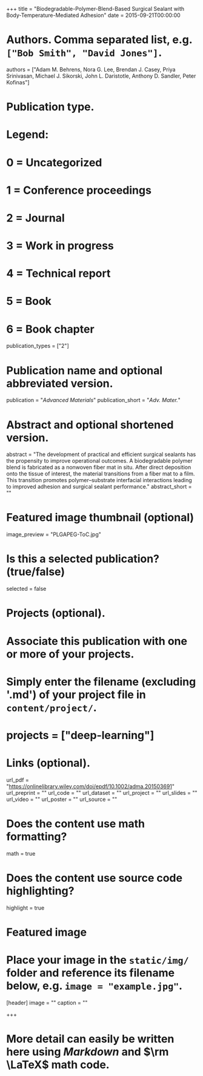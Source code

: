 +++
title = "Biodegradable-Polymer-Blend-Based Surgical Sealant with Body-Temperature-Mediated Adhesion"
date = 2015-09-21T00:00:00

# Authors. Comma separated list, e.g. `["Bob Smith", "David Jones"]`.
authors = ["Adam M. Behrens, Nora G. Lee, Brendan J. Casey, Priya Srinivasan, Michael J. Sikorski, John L. Daristotle, Anthony D. Sandler, Peter Kofinas"]

# Publication type.
# Legend:
# 0 = Uncategorized
# 1 = Conference proceedings
# 2 = Journal
# 3 = Work in progress
# 4 = Technical report
# 5 = Book
# 6 = Book chapter
publication_types = ["2"]

# Publication name and optional abbreviated version.
publication = "*Advanced Materials*"
publication_short = "*Adv. Mater.*"

# Abstract and optional shortened version.
abstract = "The development of practical and efficient surgical sealants has the propensity to improve operational outcomes. A biodegradable polymer blend is fabricated as a nonwoven fiber mat in situ. After direct deposition onto the tissue of interest, the material transitions from a fiber mat to a film. This transition promotes polymer–substrate interfacial interactions leading to improved adhesion and surgical sealant performance."
abstract_short = ""

# Featured image thumbnail (optional)
image_preview = "PLGAPEG-ToC.jpg"

# Is this a selected publication? (true/false)
selected = false

# Projects (optional).
#   Associate this publication with one or more of your projects.
#   Simply enter the filename (excluding '.md') of your project file in `content/project/`.
#  projects = ["deep-learning"]

# Links (optional).
url_pdf = "https://onlinelibrary.wiley.com/doi/epdf/10.1002/adma.201503691"
url_preprint = ""
url_code = ""
url_dataset = ""
url_project = ""
url_slides = ""
url_video = ""
url_poster = ""
url_source = ""

# Does the content use math formatting?
math = true

# Does the content use source code highlighting?
highlight = true

# Featured image
# Place your image in the `static/img/` folder and reference its filename below, e.g. `image = "example.jpg"`.
[header]
image = ""
caption = ""

+++

# More detail can easily be written here using *Markdown* and $\rm \LaTeX$ math code.
